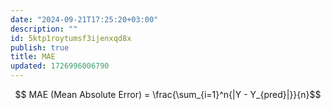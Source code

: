 ```yaml
---
date: "2024-09-21T17:25:20+03:00"
description: ""
id: 5ktp1roytumsf3ijenxqd8x
publish: true
title: MAE
updated: 1726996006790
---
```


$$ MAE (Mean Absolute Error)  = \frac{\sum_{i=1}^n{|Y - Y_{pred}|}}{n}$$